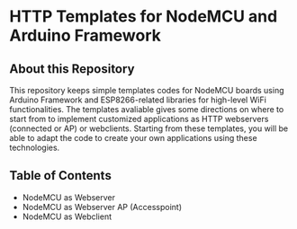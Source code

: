 # HTTP Templates for NodeMCU and Arduino Framework

## About this Repository

This repository keeps simple templates codes for NodeMCU boards using Arduino Framework and ESP8266-related libraries for high-level WiFi functionalities. The templates avaliable gives some directions on where to start from to implement customized applications as HTTP webservers (connected or AP) or webclients. Starting from these templates, you will be able to adapt the code to create your own applications using these technologies.

## Table of Contents

* NodeMCU as Webserver
* NodeMCU as Webserver AP (Accesspoint)
* NodeMCU as Webclient